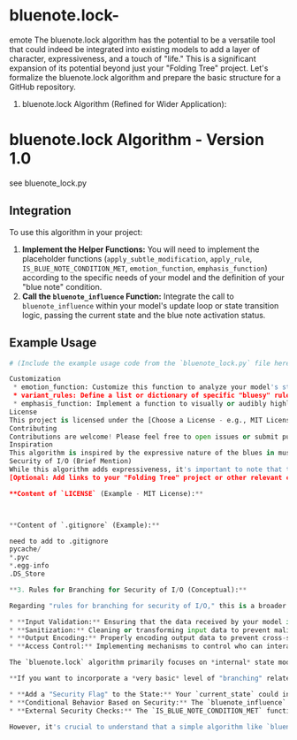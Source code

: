 # bluenote.lock-
emote 
The bluenote.lock algorithm has the potential to be a versatile tool that could indeed be integrated into existing models to add a layer of character, expressiveness, and a touch of "life." This is a significant expansion of its potential beyond just your "Folding Tree" project.
Let's formalize the bluenote.lock algorithm and prepare the basic structure for a GitHub repository.
1. bluenote.lock Algorithm (Refined for Wider Application):
# bluenote.lock Algorithm - Version 1.0


see bluenote_lock.py

## Integration

To use this algorithm in your project:

1.  **Implement the Helper Functions:** You will need to implement the placeholder functions (`apply_subtle_modification`, `apply_rule`, `IS_BLUE_NOTE_CONDITION_MET`, `emotion_function`, `emphasis_function`) according to the specific needs of your model and the definition of your "blue note" condition.
2.  **Call the `bluenote_influence` Function:** Integrate the call to `bluenote_influence` within your model's update loop or state transition logic, passing the current state and the blue note activation status.

## Example Usage

```python
# (Include the example usage code from the `bluenote_lock.py` file here)

Customization
 * emotion_function: Customize this function to analyze your model's state and return an emotional modifier relevant to your context.
 * variant_rules: Define a list or dictionary of specific "bluesy" rules that introduce variations in behavior.
 * emphasis_function: Implement a function to visually or audibly highlight the blue note elements in your model.
License
This project is licensed under the [Choose a License - e.g., MIT License]. See the LICENSE file for details.
Contributing
Contributions are welcome! Please feel free to open issues or submit pull requests.
Inspiration
This algorithm is inspired by the expressive nature of the blues in music and the desire to add a touch of "life" and interpretation to computational models.
Security of I/O (Brief Mention)
While this algorithm adds expressiveness, it's important to note that the primary focus is on adding character and variation. For security of input/output (I/O), standard security practices and libraries should be employed separately. This algorithm is not a cryptographic tool.
[Optional: Add links to your "Folding Tree" project or other relevant context here.]

**Content of `LICENSE` (Example - MIT License):**



**Content of `.gitignore` (Example):**

need to add to .gitignore
pycache/
*.pyc
*.egg-info
.DS_Store

**3. Rules for Branching for Security of I/O (Conceptual):**

Regarding "rules for branching for security of I/O," this is a broader topic than just the `bluenote.lock` algorithm itself. Security of input/output typically involves:

* **Input Validation:** Ensuring that the data received by your model is in the expected format and within acceptable ranges.
* **Sanitization:** Cleaning or transforming input data to prevent malicious code injection or other vulnerabilities.
* **Output Encoding:** Properly encoding output data to prevent cross-site scripting (XSS) or other output-related security issues.
* **Access Control:** Implementing mechanisms to control who can interact with your model and what actions they can perform.

The `bluenote.lock` algorithm primarily focuses on *internal* state modification and expression. To address I/O security, you would need to implement separate security measures *around* the interaction with your model.

**If you want to incorporate a *very basic* level of "branching" related to security within the `bluenote.lock` context, you could:**

* **Add a "Security Flag" to the State:** Your `current_state` could include a flag indicating the security level or the integrity of the input.
* **Conditional Behavior Based on Security:** The `bluenote_influence` function could behave differently if the security flag indicates a potential issue (e.g., less randomization, no rule overrides).
* **External Security Checks:** The `IS_BLUE_NOTE_CONDITION_MET` function could potentially incorporate checks on the input data before allowing the "blue note" influence to be active.

However, it's crucial to understand that a simple algorithm like `bluenote.lock` is not a replacement for dedicated security measures
